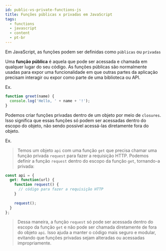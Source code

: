 ```yaml
---
id: public-vs-private-functions-js
title: Funções públicas x privadas em JavaScript
tags:
  - functions
  - javascript
  - content
  - pt-br
---
```


Em JavaScript, as funções podem ser definidas como `públicas` ou `privadas`

Uma **função pública** é aquela que pode ser acessada e chamada em qualquer lugar do seu código. As funções públicas são normalmente usadas para expor uma funcionalidade em que outras partes da aplicação precisam interagir ou expor como parte de uma biblioteca ou API. 

Ex.

```js
function greet(name) {
  console.log('Hello, ' + name + '!');
}
```

Podemos criar funções privadas dentro de um objeto por meio de `closures`. Isso significa que essas funções só podem ser acessadas dentro do escopo do objeto, não sendo possível acessá-las diretamente fora do objeto.

Ex.
> Temos um objeto `api` com uma função `get` que precisa chamar uma função privada `request` para fazer a requisição HTTP. Podemos definir a função `request` dentro do escopo da função `get`, tornando-a privada:

```js
const api = {
  get: function(url) {
    function request() {
      // código para fazer a requisição HTTP
    }
    
    request();
  }
};
```

> Dessa maneira, a função `request` só pode ser acessada dentro do escopo da função `get` e não pode ser chamada diretamente de fora do objeto `api`. Isso ajuda a manter o código mais seguro e modular, evitando que funções privadas sejam alteradas ou acessadas impropriamente.